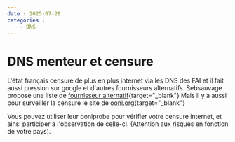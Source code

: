 ```yaml
---
date : 2025-07-28
categories :
    - DNS
---
```


# DNS menteur et censure

L'état français censure de plus en plus internet via les DNS des FAI et il fait aussi pression sur google et d'autres fournisseurs alternatifs.
Sebsauvage propose une liste de [fournisseur alternatif](https://sebsauvage.net/wiki/doku.php?id=dns-alternatifs){target="_blank"}
Mais il y a aussi pour surveiller la censure le site de [ooni.org](https://ooni.org/){target="_blank"}

Vous pouvez utiliser leur ooniprobe pour vérifier votre censure internet, et ainsi participer à l'observation de celle-ci. (Attention aux risques en fonction de votre pays).
